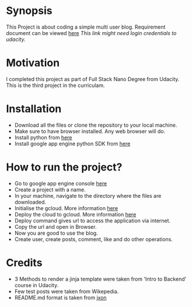 # Synopsis
This Project is about coding a simple multi user blog.
Requirement document can be viewed [here](https://review.udacity.com/#!/rubrics/150/view)
*This link might need login credentials to udacity.*

# Motivation
I completed this project as part of Full Stack Nano Degree from Udacity.
This is the third project in the curriculam.

# Installation
* Download all the files or clone the repository to your local machine.
* Make sure to have browser installed. Any web browser will do.
* Install python from [here](https://www.python.org/downloads/)
* Install google app engine python SDK from [here](https://cloud.google.com/appengine/downloads)

# How to run the project?
* Go to google app engine console [here](https://console.cloud.google.com/)
* Create a project with a name.
* In your machine, navigate to the directory where the files are downloaded.
* Initialise the gcloud. More information [here](https://cloud.google.com/sdk/gcloud/reference/init)
* Deploy the cloud to gcloud. More information [here](https://cloud.google.com/sdk/gcloud/reference/app/deploy)
* Deploy command gives url to access the application via internet.
* Copy the url and open in Browser.
* Now you are good to use the blog.
* Create user, create posts, comment, like and do other operations.

# Credits
* 3 Methods to render a jinja template were taken from 'Intro to Backend' course in Udacity.
* Few test posts were taken from Wikepedia.
* README.md format is taken from [jxon](https://gist.github.com/jxson/1784669)